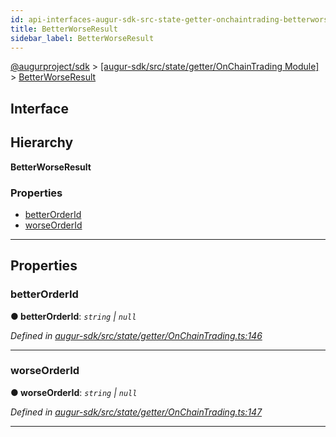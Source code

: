 ```yaml
---
id: api-interfaces-augur-sdk-src-state-getter-onchaintrading-betterworseresult
title: BetterWorseResult
sidebar_label: BetterWorseResult
---
```


[@augurproject/sdk](api-readme.md) > [[augur-sdk/src/state/getter/OnChainTrading Module]](api-modules-augur-sdk-src-state-getter-onchaintrading-module.md) > [BetterWorseResult](api-interfaces-augur-sdk-src-state-getter-onchaintrading-betterworseresult.md)

## Interface

## Hierarchy

**BetterWorseResult**

### Properties

* [betterOrderId](api-interfaces-augur-sdk-src-state-getter-onchaintrading-betterworseresult.md#betterorderid)
* [worseOrderId](api-interfaces-augur-sdk-src-state-getter-onchaintrading-betterworseresult.md#worseorderid)

---

## Properties

<a id="betterorderid"></a>

###  betterOrderId

**● betterOrderId**: *`string` \| `null`*

*Defined in [augur-sdk/src/state/getter/OnChainTrading.ts:146](https://github.com/AugurProject/augur/blob/0787bf1a23/packages/augur-sdk/src/state/getter/OnChainTrading.ts#L146)*

___
<a id="worseorderid"></a>

###  worseOrderId

**● worseOrderId**: *`string` \| `null`*

*Defined in [augur-sdk/src/state/getter/OnChainTrading.ts:147](https://github.com/AugurProject/augur/blob/0787bf1a23/packages/augur-sdk/src/state/getter/OnChainTrading.ts#L147)*

___

